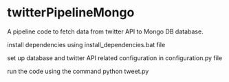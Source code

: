 # twitterPipelineMongo


 A pipeline code to fetch data from twitter API to Mongo DB database.

 install dependencies using install_dependencies.bat file 

 set up database and twitter API related configuration in configuration.py file

 run the code using the command python tweet.py
